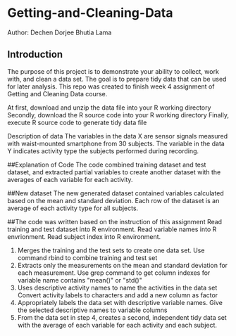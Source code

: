 # Getting-and-Cleaning-Data

Author: Dechen Dorjee Bhutia Lama

## Introduction
The purpose of this project is to demonstrate your ability to collect, work with, and clean a data set. The goal is to prepare tidy data
that can be used for later analysis. This repo was created to finish week 4 assignment of Getting and Cleaning Data course.

At first, download and unzip the data file into your R working directory
Secondly, download the R source code into your R working directory
Finally, execute R source code to generate tidy data file

Description of data
The variables in the data X are sensor signals measured with waist-mounted smartphone from 30 subjects. The variable in the data Y
indicates activity type the subjects performed during recording.

##Explanation of Code
The code combined training dataset and test dataset, and extracted partial variables to create another dataset with the averages of each
variable for each activity.

##New dataset
The new generated dataset contained variables calculated based on the mean and standard deviation. Each row of the dataset is an average of
each activity type for all subjects.

##The code was written based on the instruction of this assignment
Read training and test dataset into R environment. Read variable names into R envrionment. Read subject index into R environment.

1. Merges the training and the test sets to create one data set. Use command rbind to combine training and test set
2. Extracts only the measurements on the mean and standard deviation for each measurement. Use grep command to get column indexes for
variable name contains "mean()" or "std()"
3. Uses descriptive activity names to name the activities in the data set Convert activity labels to characters and add a new column as
factor
4. Appropriately labels the data set with descriptive variable names. Give the selected descriptive names to variable columns
5. From the data set in step 4, creates a second, independent tidy data set with the average of each variable for each activity and each
subject.
